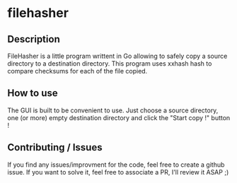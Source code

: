 # filehasher

## Description

FileHasher is a little program writtent in Go allowing to safely copy a source directory to a destination directory.
This program uses xxhash hash to compare checksums for each of the file copied.

## How to use

The GUI is built to be convenient to use. Just choose a source directory, one (or more) empty destination directory and click the "Start copy !" button !

## Contributing / Issues

If you find any issues/improvment for the code, feel free to create a github issue. If you want to solve it, feel free to associate a PR, I'll review it ASAP ;)